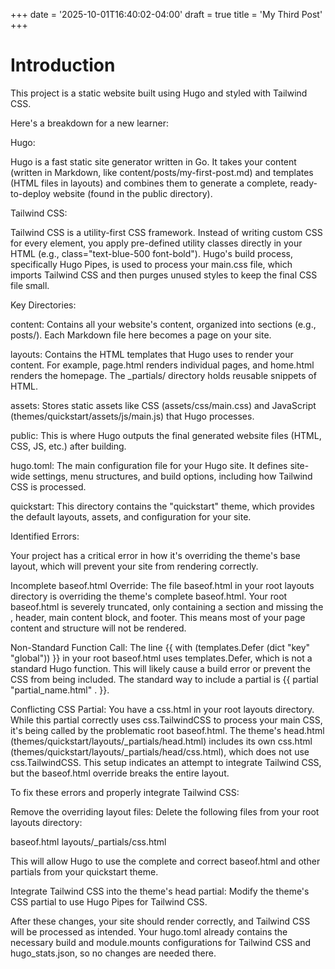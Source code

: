 +++
date = '2025-10-01T16:40:02-04:00'
draft = true
title = 'My Third Post'
+++

# Introduction

This project is a static website built using Hugo and styled with Tailwind CSS.

Here's a breakdown for a new learner:

Hugo: 

Hugo is a fast static site generator written in Go. It takes your content (written in Markdown, like content/posts/my-first-post.md) and templates (HTML files in layouts) and combines them to generate a complete, ready-to-deploy website (found in the public directory).

Tailwind CSS: 

Tailwind CSS is a utility-first CSS framework. Instead of writing custom CSS for every element, you apply pre-defined utility classes directly in your HTML (e.g., class="text-blue-500 font-bold"). Hugo's build process, specifically Hugo Pipes, is used to process your main.css file, which imports Tailwind CSS and then purges unused styles to keep the final CSS file small.


Key Directories:

content: Contains all your website's content, organized into sections (e.g., posts/). Each Markdown file here becomes a page on your site.

layouts: Contains the HTML templates that Hugo uses to render your content. For example, page.html renders individual pages, and home.html renders the homepage. The _partials/ directory holds reusable snippets of HTML.

assets: Stores static assets like CSS (assets/css/main.css) and JavaScript (themes/quickstart/assets/js/main.js) that Hugo processes.

public: This is where Hugo outputs the final generated website files (HTML, CSS, JS, etc.) after building.

hugo.toml: The main configuration file for your Hugo site. It defines site-wide settings, menu structures, and build options, including how Tailwind CSS is processed.

quickstart: This directory contains the "quickstart" theme, which provides the default layouts, assets, and configuration for your site.


Identified Errors:

Your project has a critical error in how it's overriding the theme's base layout, which will prevent your site from rendering correctly.

Incomplete baseof.html Override: The file baseof.html in your root layouts directory is overriding the theme's complete baseof.html. Your root baseof.html is severely truncated, only containing a <head> section and missing the <body>, header, main content block, and footer. This means most of your page content and structure will not be rendered.

Non-Standard Function Call: The line {{ with (templates.Defer (dict "key" "global")) }} in your root baseof.html uses templates.Defer, which is not a standard Hugo function. This will likely cause a build error or prevent the CSS from being included. The standard way to include a partial is {{ partial "partial_name.html" . }}.


Conflicting CSS Partial: You have a css.html in your root layouts directory. While this partial correctly uses css.TailwindCSS to process your main CSS, it's being called by the problematic root baseof.html. The theme's head.html (themes/quickstart/layouts/_partials/head.html) includes its own css.html (themes/quickstart/layouts/_partials/head/css.html), which does not use css.TailwindCSS. This setup indicates an attempt to integrate Tailwind CSS, but the baseof.html override breaks the entire layout.


To fix these errors and properly integrate Tailwind CSS:

Remove the overriding layout files: Delete the following files from your root layouts directory:

baseof.html
layouts/_partials/css.html


This will allow Hugo to use the complete and correct baseof.html and other partials from your quickstart theme.

Integrate Tailwind CSS into the theme's head partial: Modify the theme's CSS partial to use Hugo Pipes for Tailwind CSS.

After these changes, your site should render correctly, and Tailwind CSS will be processed as intended. Your hugo.toml already contains the necessary build and module.mounts configurations for Tailwind CSS and hugo_stats.json, so no changes are needed there.